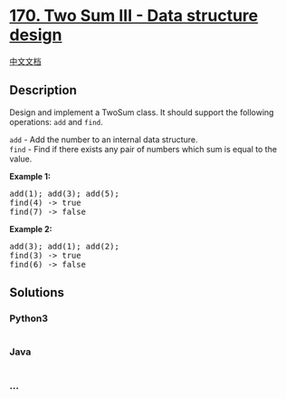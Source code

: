# [170. Two Sum III - Data structure design](https://leetcode.com/problems/two-sum-iii-data-structure-design)

[中文文档](/solution/0100-0199/0170.Two%20Sum%20III%20-%20Data%20structure%20design/README.md)

## Description

<p>Design and implement a TwoSum class. It should support the following operations: <code>add</code> and <code>find</code>.</p>

<p><code>add</code> - Add the number to an internal data structure.<br />
<code>find</code> - Find if there exists any pair of numbers which sum is equal to the value.</p>

<p><strong>Example 1:</strong></p>

<pre>
add(1); add(3); add(5);
find(4) -&gt; true
find(7) -&gt; false
</pre>

<p><strong>Example 2:</strong></p>

<pre>
add(3); add(1); add(2);
find(3) -&gt; true
find(6) -&gt; false</pre>

## Solutions

<!-- tabs:start -->

### **Python3**

```python

```

### **Java**

```java

```

### **...**

```

```

<!-- tabs:end -->
